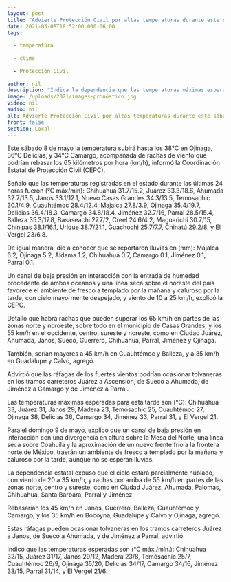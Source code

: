 ```yaml
---
layout: post
title: "Advierte Protección Civil por altas temperaturas durante este sábado y domingo"
date: 2021-05-08T18:52:00.000-06:00
tags:
  
  - temperatura
  
  - clima
  
  - Protección Civil
  
author: nil
description: "Indica la dependencia que las temperaturas máximas esperadas la tarde de este 8 de mayo son Chihuahua 33°C, Juárez 31°C, Ojinaga 38°C, Delicias 36°C, Camargo 34°C, Jiménez 33°C, Parral 31°C, y Cuauhtémoc 27°C"
image: /uploads/2021/images-pronóstico.jpg
video: nil
audio: nil
alt: Advierte Protección Civil por altas temperaturas durante este sábado y domingo
front: false
section: Local
---
```


Este sábado 8 de mayo la temperatura subirá hasta los 38°C en Ojinaga, 36°C Delicias, y 34°C Camargo, acompañada de rachas de viento que podrían rebasar los 65 kilómetros por hora (km/h), informó la Coordinación Estatal de Protección Civil (CEPC).

 

Señaló que las temperaturas registradas en el estado durante las últimas 24 horas fueron (°C máx/min): Chihuahua 31.7/15.2, Juárez 33.3/18.6, Ahumada 32.7/13.5, Janos 33.1/12.1, Nuevo Casas Grandes 34.3/13.5, Temósachic 30.1/4.9, Cuauhtémoc 28.4/12.4, Majalca 27.8/3.9, Ojinaga 35.4/19.7, Delicias 36.4/18.3, Camargo 34.8/18.4, Jiménez 32.7/16, Parral 28.5/15.4, Balleza 35.3/17.8, Basaseachi 27.7/2, Creel 24.6/4.2, Maguarichi 30.7/15, Chínipas 38.1/16.1, Urique 38.7/21.1, Guachochi 25.7/7.7, Chinatú 29.2/8, y El Vergel 23/6.8.

 

De igual manera, dio a conocer que se reportaron lluvias en (mm): Majalca 6.2, Ojinaga 5.2, Aldama 1.2, Chihuahua 0.7, Camargo 0.1, Jiménez 0.1, Parral 0.1.

 

Un canal de baja presión en interacción con la entrada de humedad procedente de ambos océanos y una línea seca sobre el noreste del país favorece el ambiente de fresco a templado por la mañana y caluroso por la tarde, con cielo mayormente despejado, y viento de 10 a 25 km/h, explicó la CEPC.

 

Detalló que habrá rachas que pueden superar los 65 km/h en partes de las zonas norte y noroeste, sobre todo en el municipio de Casas Grandes, y los 55 km/h en el occidente, centro, sureste y noreste, como en Ciudad Juárez, Ahumada, Janos, Sueco, Guerrero, Chihuahua, Parral, Jiménez y Ojinaga.

 

También, serían mayores a 45 km/h en Cuauhtémoc y Balleza, y a 35 km/h en Guadalupe y Calvo, agregó.

 

Advirtió que las ráfagas de los fuertes vientos podrían ocasionar tolvaneras en los tramos carreteros Juárez a Ascensión, de Sueco a Ahumada, de Jiménez a Camargo y de Jiménez a Parral.

 

Las temperaturas máximas esperadas para esta tarde son (°C): Chihuahua 33, Juárez 31, Janos 29, Madera 23, Temósachic 25, Cuauhtémoc 27, Ojinaga 38, Delicias 36, Camargo 34, Jiménez 33, Parral 31, y El Vergel 21.

 

Para el domingo 9 de mayo, explicó que un canal de baja presión en interacción con una divergencia en altura sobre la Mesa del Norte, una línea seca sobre Coahuila y la aproximación de un nuevo frente frío a la frontera norte de México, traerán un ambiente de fresco a templado por la mañana y caluroso por la tarde, aunque no se esperan lluvias.

 

La dependencia estatal expuso que el cielo estará parcialmente nublado, con viento de 20 a 35 km/h, y rachas por arriba de 55 km/h en partes de las zonas norte, centro y sureste, como en Ciudad Juárez, Ahumada, Palomas, Chihuahua, Santa Bárbara, Parral y Jiménez.

 

Rebasarían los 45 km/h en Janos, Guerrero, Balleza, Cuauhtémoc y Camargo, y los 35 km/h en Bocoyna, Guadalupe y Calvo y Ojinaga, agregó.

 

Estas ráfagas pueden ocasionar tolvaneras en los tramos carreteros Juárez a Janos, de Sueco a Ahumada, y de Jiménez a Parral, advirtió.

 

Indicó que las temperaturas esperadas son (°C máx./mín.): Chihuahua 32/15, Juárez 31/17, Janos 29/12, Madera 23/8, Temósachic 25/7, Cuauhtémoc 26/9, Ojinaga 35/20, Delicias 34/17, Camargo 34/16, Jiménez 33/15, Parral 31/14, y El Vergel 21/6.